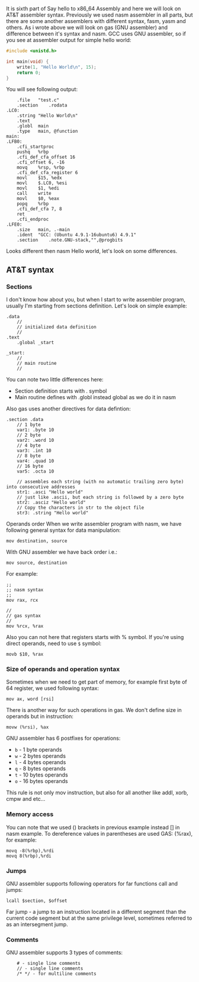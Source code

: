 
It is sixth part of Say hello to x86_64 Assembly and here we will look on AT&T assembler syntax. Previously we used nasm assembler in all parts, but there are some another assemblers with different syntax, fasm, yasm and others. As i wrote above we will look on gas (GNU assembler) and difference between it's syntax and nasm. GCC uses GNU assembler, so if you see at assembler output for simple hello world:

```C
#include <unistd.h>

int main(void) {
	write(1, "Hello World\n", 15);
	return 0;
}
```

You will see following output:

```assembly
	.file	"test.c"
	.section	.rodata
.LC0:
	.string	"Hello World\n"
	.text
	.globl	main
	.type	main, @function
main:
.LFB0:
	.cfi_startproc
	pushq	%rbp
	.cfi_def_cfa_offset 16
	.cfi_offset 6, -16
	movq	%rsp, %rbp
	.cfi_def_cfa_register 6
	movl	$15, %edx
	movl	$.LC0, %esi
	movl	$1, %edi
	call	write
	movl	$0, %eax
	popq	%rbp
	.cfi_def_cfa 7, 8
	ret
	.cfi_endproc
.LFE0:
	.size	main, .-main
	.ident	"GCC: (Ubuntu 4.9.1-16ubuntu6) 4.9.1"
	.section	.note.GNU-stack,"",@progbits
```

Looks different then nasm Hello world, let's look on some differences.

## AT&T syntax

### Sections

I don't know how about you, but when I start to write assembler program, usually I'm starting from sections definition. Let's look on simple example:

```assembly
.data
    //
    // initialized data definition
    //
.text
    .global _start

_start:
    //
    // main routine
    //
```

You can note two little differences here:

* Section definition starts with . symbol
* Main routine defines with .globl instead global as we do it in nasm

Also gas uses another directives for data defintion:

```assembly
.section .data
    // 1 byte
    var1: .byte 10
    // 2 byte
    var2: .word 10
    // 4 byte
    var3: .int 10
    // 8 byte
    var4: .quad 10
    // 16 byte
    var5: .octa 10

    // assembles each string (with no automatic trailing zero byte) into consecutive addresses
    str1: .asci "Hello world"
    // just like .ascii, but each string is followed by a zero byte
    str2: .asciz "Hello world"
    // Copy the characters in str to the object file
    str3: .string "Hello world"
```

Operands order
When we write assembler program with nasm, we have following general syntax for data manipulation:

```assembly
mov destination, source
```

With GNU assembler we have back order i.e.:

```assembly
mov source, destination
```

For example:

```assembly
;;
;; nasm syntax
;;
mov rax, rcx

//
// gas syntax
//
mov %rcx, %rax
```

Also you can not here that registers starts with % symbol. If you're using direct operands, need to use `$` symbol:

```assembly
movb $10, %rax
```

### Size of operands and operation syntax

Sometimes when we need to get part of memory, for example first byte of 64 register, we used following syntax:

```assembly
mov ax, word [rsi]
```

There is another way for such operations in gas. We don't define size in operands but in instruction:

```assembly
movw (%rsi), %ax
```

GNU assembler has 6 postfixes for operations:

* `b` - 1 byte operands
* `w` - 2 bytes operands
* `l` - 4 bytes operands
* `q` - 8 bytes operands
* `t` - 10 bytes operands
* `o` - 16 bytes operands

This rule is not only mov instruction, but also for all another like addl, xorb, cmpw and etc...

### Memory access

You can note that we used () brackets in previous example instead [] in nasm example. To dereference values in parentheses are used GAS: (%rax), for example:

```assembly
movq -8(%rbp),%rdi
movq 8(%rbp),%rdi
```

### Jumps

GNU assembler supports following operators for far functions call and jumps:

```assembly
lcall $section, $offset
```

Far jump - a jump to an instruction located in a different segment than the current code segment but at the same privilege level, sometimes referred to as an intersegment jump.

### Comments

GNU assembler supports 3 types of comments:

```
    # - single line comments
    // - single line comments
    /* */ - for multiline comments
```
